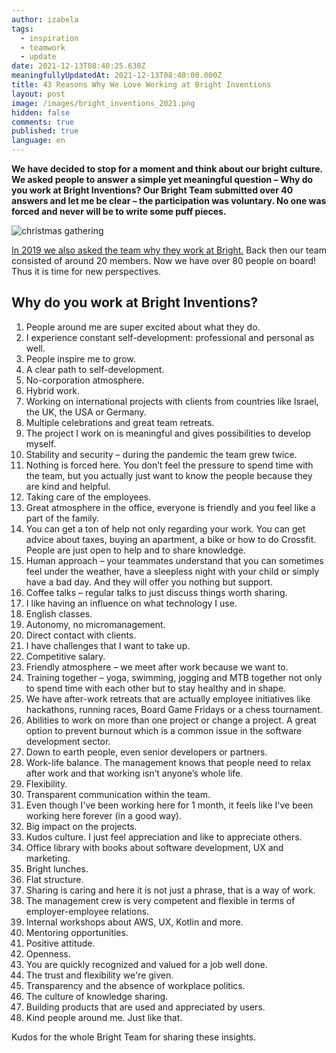```yaml
---
author: izabela
tags:
  - inspiration
  - teamwork
  - update
date: 2021-12-13T08:40:25.630Z
meaningfullyUpdatedAt: 2021-12-13T08:40:00.000Z
title: 43 Reasons Why We Love Working at Bright Inventions
layout: post
image: /images/bright_inventions_2021.png
hidden: false
comments: true
published: true
language: en
---
```

**We have decided to stop for a moment and think about our bright culture. We asked people to answer a simple yet meaningful question – Why do you work at Bright Inventions? Our Bright Team submitted over 40 answers and let me be clear – the participation was voluntary. No one was forced and never will be to write some puff pieces.**

![christmas gathering](../../static/images/christmas_team_retreats2.png)

[In 2019 we also asked the team why they work at Bright.](/blog/31-reasons-why-we-love-working-at-Bright-Inventions/) Back then our team consisted of around 20 members. Now we have over 80 people on board! Thus it is time for new perspectives.

## Why do you work at Bright Inventions?

1. People around me are super excited about what they do.
2. I experience constant self-development: professional and personal as well.
3. People inspire me to grow.
4. A clear path to self-development.
5. No-corporation atmosphere.
6. Hybrid work.
7. Working on international projects with clients from countries like Israel, the UK, the USA or Germany.
8. Multiple celebrations and great team retreats.
9. The project I work on is meaningful and gives possibilities to develop myself.
10. Stability and security – during the pandemic the team grew twice.
11. Nothing is forced here. You don’t feel the pressure to spend time with the team, but you actually just want to know the people because they are kind and helpful. 
12. Taking care of the employees.
13. Great atmosphere in the office, everyone is friendly and you feel like a part of the family.
14. You can get a ton of help not only regarding your work. You can get advice about taxes, buying an apartment, a bike or how to do Crossfit. People are just open to help and to share knowledge. 
15. Human approach – your teammates understand that you can sometimes feel under the weather, have a sleepless night with your child or simply have a bad day. And they will offer you nothing but support.
16. Coffee talks – regular talks to just discuss things worth sharing.
17. I like having an influence on what technology I use.
18. English classes.
19. Autonomy, no micromanagement.
20. Direct contact with clients.
21. I have challenges that I want to take up.
22. Competitive salary.
23. Friendly atmosphere – we meet after work because we want to.
24. Training together – yoga, swimming, jogging and MTB together not only to spend time with each other but to stay healthy and in shape.
25. We have after-work retreats that are actually employee initiatives like hackathons, running races, Board Game Fridays or a chess tournament.
26. Abilities to work on more than one project or change a project. A great option to prevent burnout which is a common issue in the software development sector. 
27. Down to earth people, even senior developers or partners.
28. Work-life balance. The management knows that people need to relax after work and that working isn’t anyone’s whole life.
29. Flexibility.
30. Transparent communication within the team.
31. Even though I've been working here for 1 month, it feels like I've been working here forever (in a good way).
32. Big impact on the projects.
33. Kudos culture. I just feel appreciation and like to appreciate others.
34. Office library with books about software development, UX and marketing.
35. Bright lunches.
36. Flat structure.
37. Sharing is caring and here it is not just a phrase, that is a way of work.
38. The management crew is very competent and flexible in terms of employer-employee relations.
39. Internal workshops about AWS, UX, Kotlin and more.
40. Mentoring opportunities.
41. Positive attitude.
42. Openness.
43. You are quickly recognized and valued for a job well done.
44. The trust and flexibility we're given.
45. Transparency and the absence of workplace politics.
46. The culture of knowledge sharing.
47. Building products that are used and appreciated by users.
48. Kind people around me. Just like that.

Kudos for the whole Bright Team for sharing these insights.